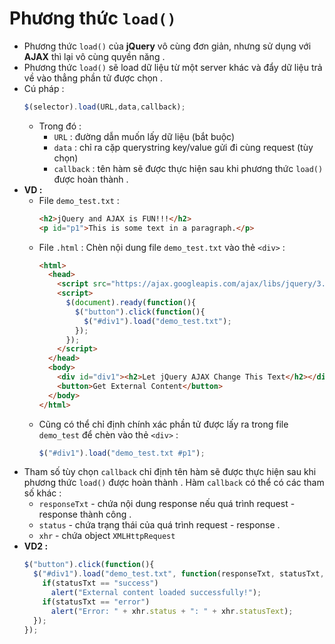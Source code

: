 # Phương thức `load()`
- Phương thức `load()` của **jQuery** vô cùng đơn giản, nhưng sử dụng với **AJAX** thì lại vô cùng quyền năng .
- Phương thức `load()` sẽ load dữ liệu từ một server khác và đẩy dữ liệu trả về vào thẳng phần tử được chọn .
- Cú pháp :
    ```js
    $(selector).load(URL,data,callback);
    ```
    - Trong đó :
        - `URL` : đường dẫn muốn lấy dữ liệu (bắt buộc)
        - `data` : chỉ ra cặp querystring key/value gửi đi cùng request (tùy chọn)
        - `callback` : tên hàm sẽ được thực hiện sau khi phương thức `load()` được hoàn thành .
- **VD :**
    - File `demo_test.txt` :
        ```html
        <h2>jQuery and AJAX is FUN!!!</h2>
        <p id="p1">This is some text in a paragraph.</p>
        ```
    - File `.html` : Chèn nội dung file `demo_test.txt` vào thẻ `<div>` :
        ```html
        <html>
          <head>
            <script src="https://ajax.googleapis.com/ajax/libs/jquery/3.4.1/jquery.min.js"></script>
            <script>
              $(document).ready(function(){
                $("button").click(function(){
                  $("#div1").load("demo_test.txt");
                });
              });
            </script>
          </head>
          <body>
            <div id="div1"><h2>Let jQuery AJAX Change This Text</h2></div>
            <button>Get External Content</button>
          </body>
        </html>
        ```
    - Cũng có thể chỉ định chính xác phần tử được lấy ra trong file `demo_test` để chèn vào thẻ `<div>` :
        ```js
        $("#div1").load("demo_test.txt #p1");
        ```
- Tham số tùy chọn `callback` chỉ định tên hàm sẽ được thực hiện sau khi phương thức `load()` được hoàn thành . Hàm `callback` có thể có các tham số khác :
    - `responseTxt` - chứa nội dung response nếu quá trình request - response thành công .
    - `status` - chứa trạng thái của quá trình request - response .
    - `xhr` - chứa object `XMLHttpRequest`
- **VD2 :** 
    ```js
    $("button").click(function(){
      $("#div1").load("demo_test.txt", function(responseTxt, statusTxt, xhr){
        if(statusTxt == "success")
          alert("External content loaded successfully!");
        if(statusTxt == "error")
          alert("Error: " + xhr.status + ": " + xhr.statusText);
      });
    });
    ```